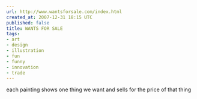 ```yaml
---
url: http://www.wantsforsale.com/index.html
created_at: 2007-12-31 18:15 UTC
published: false
title: WANTS FOR SALE
tags:
- art
- design
- illustration
- fun
- funny
- innovation
- trade
---
```


each painting shows one thing we want and sells for the price of that thing
